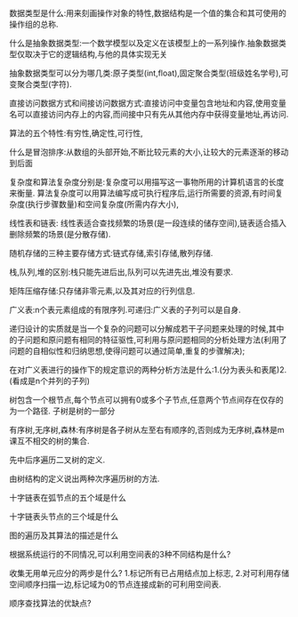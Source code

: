 
数据类型是什么:用来刻画操作对象的特性,数据结构是一个值的集合和其可使用的操作组的总称.

什么是抽象数据类型:一个数学模型以及定义在该模型上的一系列操作.抽象数据类型仅取决于它的逻辑结构,与他的具体实现无关

抽象数据类型可以分为哪几类:原子类型(int,float),固定聚合类型(班级姓名学号),可变聚合类型(字符).

直接访问数据方式和间接访问数据方式:直接访问中变量包含地址和内容,使用变量名可以直接访问内存上的内容,而间接中只有先从其他内存中获得变量地址,再访问.

算法的五个特性:有穷性,确定性,可行性,

什么是冒泡排序:从数组的头部开始,不断比较元素的大小,让较大的元素逐渐的移动到后面

复杂度和算法复杂度分别是:复杂度可以用描写这一事物所用的计算机语言的长度来衡量. 算法复杂度可以用算法编写成可执行程序后,运行所需要的资源,有时间复杂度(执行步骤数量)和空间复杂度(所需内存大小),

线性表和链表: 线性表适合查找频繁的场景(是一段连续的储存空间),链表适合插入删除频繁的场景(是分散存储).

随机存储的三种主要存储方式:链式存储,索引存储,散列存储.

栈,队列,堆的区别:栈只能先进后出,队列可以先进先出,堆没有要求.

矩阵压缩存储:只存储非零元素,以及其对应的行列信息.
    
广义表:n个表元素组成的有限序列.可递归:广义表的子列可以是自身.

递归设计的实质就是当一个复杂的问题可以分解成若干子问题来处理的时候,其中的子问题和原问题有相同的特征驱性,可利用与原问题相同的分析处理方法(利用了问题的自相似性和归纳思想,使得问题可以通过简单,重复的步骤解决);

在对广义表进行的操作下的规定意识的两种分析方法是什么:1.(分为表头和表尾)2.(看成是n个并列的子列)

树包含一个根节点,每个节点可以拥有0或多个子节点,任意两个节点间存在仅存的为一个路径. 子树是树的一部分

有序树,无序树,森林:有序树是各子树从左至右有顺序的,否则成为无序树,森林是m课互不相交的树的集合.

先中后序遍历二叉树的定义.

由树结构的定义说出两种次序遍历树的方法.

十字链表在弧节点的五个域是什么

十字链表头节点的三个域是什么

图的遍历及其算法的描述是什么

根据系统运行的不同情况,可以利用空间表的3种不同结构是什么?

收集无用单元应分的两步是什么?   1.标记所有已占用结点加上标志, 2.对可利用存储空间顺序扫描一边,标记域为0的节点连接成新的可利用空间表.

顺序查找算法的优缺点?












